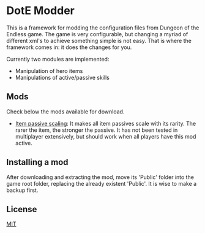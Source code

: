 # DotE Modder 
This is a framework for modding the configuration files from Dungeon of the Endless game. The game is very configurable, but changing a myriad of different xml's to achieve something simple is not easy. That is where the framework comes in: it does the changes for you.

Currently two modules are implemented: 
- Manipulation of hero items
- Manipulations of active/passive skills

## Mods
Check below the mods available for download.

- [Item passive scaling](https://github.com/miguelcjalmeida/DOTEModder/raw/master/Mod.ItemPassiveScaling/Download/Public.zip): It makes all item passives scale with its rarity. The rarer the item, the stronger the passive. It has not been tested in multiplayer extensively, but should work when all players have this mod active.

## Installing a mod

After downloading and extracting the mod, move its 'Public' folder into the game root folder, replacing the already existent 'Public'. It is wise to make a backup first.

## License
[MIT](https://choosealicense.com/licenses/mit/)